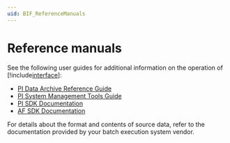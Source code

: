 ```yaml
---
uid: BIF_ReferenceManuals
---
```


# Reference manuals

<!-- Batch Framework topic. Usually not edited. -->

See the following user guides for additional information on the operation of [!include[interface](../includes/interface-name.md)]:

* [PI Data Archive Reference Guide](https://livelibrary.osisoft.com/LiveLibrary/web/pub.xql?c=t&action=home&pub=server-v11&lang=en#addHistory=true&filename=Guid-B4F5E027-DE91-4E72-B603-84EF4C7525DB.xml&docid=Guid-8B8636B2-EF7E-42C9-B714-DCD98B424F70&inner_id=&tid=&query=&scope=&resource=&toc=false&eventType=lcContent.loadDocGuid-8B8636B2-EF7E-42C9-B714-DCD98B424F70)
* [PI System Management Tools Guide](https://livelibrary.osisoft.com/LiveLibrary/web/pub.xql?c=t&action=home&pub=server-v11&lang=en#addHistory=true&filename=Guid-CE1C4D56-C643-4A17-A0CF-D1422909DFC9.xml&docid=Guid-E2B22636-70CD-449C-AC11-9B3A128A3DC0&inner_id=&tid=&query=&scope=&resource=&toc=false&eventType=lcContent.loadDocGuid-E2B22636-70CD-449C-AC11-9B3A128A3DC0)
* [PI SDK Documentation](https://techsupport.osisoft.com/Documentation/PI-SDK/title.html)
* [AF SDK Documentation](https://techsupport.osisoft.com/Documentation/PI-AF-SDK/html/1a02af4c-1bec-4804-a9ef-3c7300f5e2fc.htm)
   
For details about the format and contents of source data, refer to the documentation provided by your batch execution system vendor. 
